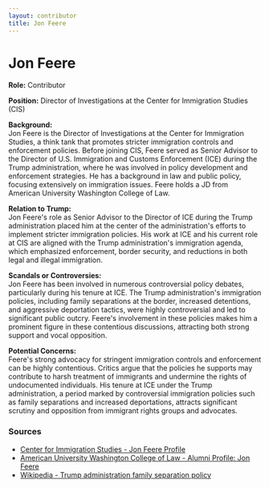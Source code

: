 ```yaml
---
layout: contributor
title: Jon Feere
---
```


# Jon Feere

**Role:** Contributor

**Position:** Director of Investigations at the Center for Immigration Studies (CIS)

**Background:**  
Jon Feere is the Director of Investigations at the Center for Immigration Studies, a think tank that promotes stricter immigration controls and enforcement policies. Before joining CIS, Feere served as Senior Advisor to the Director of U.S. Immigration and Customs Enforcement (ICE) during the Trump administration, where he was involved in policy development and enforcement strategies. He has a background in law and public policy, focusing extensively on immigration issues. Feere holds a JD from American University Washington College of Law.

**Relation to Trump:**  
Jon Feere's role as Senior Advisor to the Director of ICE during the Trump administration placed him at the center of the administration's efforts to implement stricter immigration policies. His work at ICE and his current role at CIS are aligned with the Trump administration's immigration agenda, which emphasized enforcement, border security, and reductions in both legal and illegal immigration.

**Scandals or Controversies:**  
Jon Feere has been involved in numerous controversial policy debates, particularly during his tenure at ICE. The Trump administration's immigration policies, including family separations at the border, increased detentions, and aggressive deportation tactics, were highly controversial and led to significant public outcry. Feere's involvement in these policies makes him a prominent figure in these contentious discussions, attracting both strong support and vocal opposition.

**Potential Concerns:**  
Feere's strong advocacy for stringent immigration controls and enforcement can be highly contentious. Critics argue that the policies he supports may contribute to harsh treatment of immigrants and undermine the rights of undocumented individuals. His tenure at ICE under the Trump administration, a period marked by controversial immigration policies such as family separations and increased deportations, attracts significant scrutiny and opposition from immigrant rights groups and advocates.

### Sources
- [Center for Immigration Studies - Jon Feere Profile](https://cis.org/Feere)
- [American University Washington College of Law - Alumni Profile: Jon Feere](https://www.wcl.american.edu/jon-feere)
- [Wikipedia - Trump administration family separation policy](https://en.wikipedia.org/wiki/Trump_administration_family_separation_policy)
